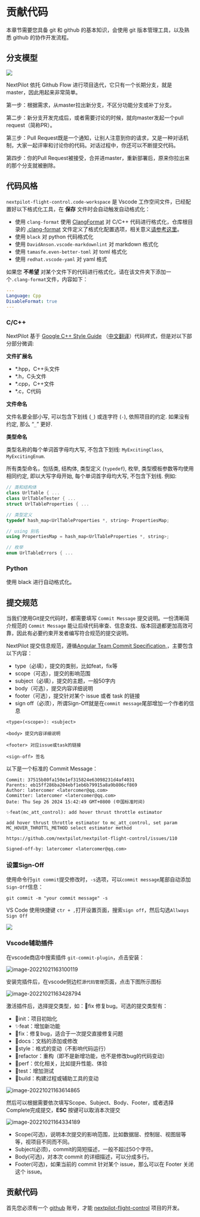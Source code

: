 # 贡献代码

本章节需要您具备 git 和 github 的基本知识，会使用 git 版本管理工具，以及熟悉 github 的协作开发流程。

## 分支模型

![](./image/github-flow.png)

NextPilot 依托 Github Flow 进行项目迭代，它只有一个长期分支，就是 master，因此用起来非常简单。

第一步：根据需求，从master拉出新分支，不区分功能分支或补丁分支。

第二步：新分支开发完成后，或者需要讨论的时候，就向master发起一个pull request（简称PR）。

第三步：Pull Request既是一个通知，让别人注意到你的请求，又是一种对话机制，大家一起评审和讨论你的代码。对话过程中，你还可以不断提交代码。

第四步：你的Pull Request被接受，合并进master，重新部署后，原来你拉出来的那个分支就被删除。

## 代码风格

`nextpilot-flight-control.code-workspace` 是 Vscode 工作空间文件，已经配置好以下格式化工具，在 **保存** 文件时会自动触发自动格式化：

- 使用 `clang-format` 使用 [ClangFormat](https://clang.llvm.org/docs/ClangFormat.html) 对 C/C++ 代码进行格式化，仓库根目录的 [.clang-format](../.clang-format) 文件定义了格式化配置选项，相关意义[请参考这里](https://clang.llvm.org/docs/ClangFormatStyleOptions.html)。
- 使用 `black` 对 python 代码格式化
- 使用 `DavidAnson.vscode-markdownlint` 对 markdown 格式化
- 使用 `tamasfe.even-better-toml` 对 toml 格式化
- 使用 `redhat.vscode-yaml` 对 yaml 格式

如果您 **不希望** 对某个文件下的代码进行格式化，请在该文件夹下添加一个`.clang-format`文件，内容如下：

```yml
---
Language: Cpp
DisableFormat: true
---
```

### C/C++

NextPilot 基于 [Google C++ Style Guide](https://google.github.io/styleguide/cppguide.html) （[中文翻译](https://zh-google-styleguide.readthedocs.io/en/latest/google-cpp-styleguide/contents.html)）代码样式，但是对以下部分部分微调:

**文件扩展名**

- *.hpp，C++头文件
- *.h，C头文件
- *.cpp，C++文件
- *.c，C代码

**文件命名**

文件名要全部小写, 可以包含下划线 (`_`) 或连字符 (`-`), 依照项目的约定. 如果没有约定, 那么 “`_`” 更好.

**类型命名**

类型名称的每个单词首字母均大写, 不包含下划线: `MyExcitingClass`, `MyExcitingEnum`.

所有类型命名，包括类, 结构体, 类型定义 (`typedef`), 枚举, 类型模板参数等均使用相同约定, 即以大写字母开始, 每个单词首字母均大写, 不包含下划线. 例如:

```c++
// 类和结构体
class UrlTable { ...
class UrlTableTester { ...
struct UrlTableProperties { ...

// 类型定义
typedef hash_map<UrlTableProperties *, string> PropertiesMap;

// using 别名
using PropertiesMap = hash_map<UrlTableProperties *, string>;

// 枚举
enum UrlTableErrors { ...
```

### Python

使用 black 进行自动格式化。

## 提交规范

当我们使用Git提交代码时，都需要填写 `Commit Message` 提交说明。一份清晰简介规范的 `Commit Message` 能让后续代码审查、信息查找、版本回退都更加高效可靠，因此有必要约束开发者编写符合规范的提交说明。

NextPilot 提交信息规范，遵循[Angular Team Commit Specification,](https://github.com/angular/angular.js/blob/master/DEVELOPERS.md#-git-commit-guidelines)，主要包含以下内容：

- type（必填），提交的类别，比如feat，fix等
- scope（可选），提交的影响范围
- subject（必填），提交的主题，一般50字内
- body（可选），提交内容详细说明
- footer（可选），提交针对某个 issue 或者 task 的链接
- sign off（必须），所谓Sign-Off就是在`commit message`尾部增加一个作者的信息

```
<type>(<scope>): <subject>

<body> 提交内容详细说明

<footer> 对应issue或task的链接

<sign-off> 签名
```

以下是一个标准的 Commit Message：

```
Commit: 37515b80fa150e1ef315824e63098231d4af4031
Parents: eb15ff286ba204ebf1eb6b79915a8a9b806cf869
Author: latercomer <latercomer@qq.com>
Committer: latercomer <latercomer@qq.com>
Date: Thu Sep 26 2024 15:42:49 GMT+0800 (中国标准时间)

✨feat(mc_att_control): add hover thrust throttle estimator

add hover thrust throttle estimator to mc_att_control, set param MC_HOVER_THROTTL_METHOD select estimator method

https://github.com/nextpilot/nextpilot-flight-control/issues/110

Signed-off-by: latercomer <latercomer@qq.com>
```

### 设置Sign-Off

使用命令行`git commit`提交修改时，`-s`选项，可以`commit message`尾部自动添加`Sign-Off`信息：

```shell
git commit -m "your commit message" -s
```

VS Code 使用快捷键 `ctr + ,`打开设置页面，搜索`sign off`，然后勾选`Allways Sign Off`

![](./image/vscode-git-sign-off.png)

### Vscode辅助插件

在vscode商店中搜索插件 `git-commit-plugin`，点击安装：

![image-20221021163100119](./image/image-20221021163100119.png)

安装完插件后，在vscode侧边栏`源代码管理`页面，点击下图所示图标

![image-20221021163428794](./image/image-20221021163428794.png)

激活插件后，选择提交类型，如：🐞fix 修复bug。可选的提交类型有：

- 🎉init：项目初始化
- ✨feat：增加新功能
- 🐞fix：修复bug，适合于一次提交直接修复问题
- 📃docs：文档的添加或修改
- 🌈style：格式的变动（不影响代码运行）
- 🦄refactor：重构（即不是新增功能，也不是修改bug的代码变动）
- 🎈perf：优化相关，比如提升性能、体验
- 🧪test：增加测试
- 🔧build：构建过程或辅助工具的变动

![image-20221021163614865](./image/image-20221021163614865.png)

然后可以根据需要依次填写Scope、Subject、Body、Footer，或者选择Complete完成提交，**ESC** 按键可以取消本次提交

![image-20221021164334189](./image/image-20221021164334189.png)

- Scope(可选)，说明本次提交的影响范围，比如数据层、控制层、视图层等等，视项目不同而不同。
- Subject(必须)，commit的简短描述，一般不超过50个字符。
- Body(可选)，对本次 commit 的详细描述，可以分成多行。
- Footer(可选)，如果当前的 commit 针对某个 issue，那么可以在 Footer 关闭这个 issue。

## 贡献代码

首先您必须有一个 [github](https://github.com) 账号，才能 [nextpilot-flight-control](https://github.com/nextpilot/nextpilot-flight-control) 项目的开发。
